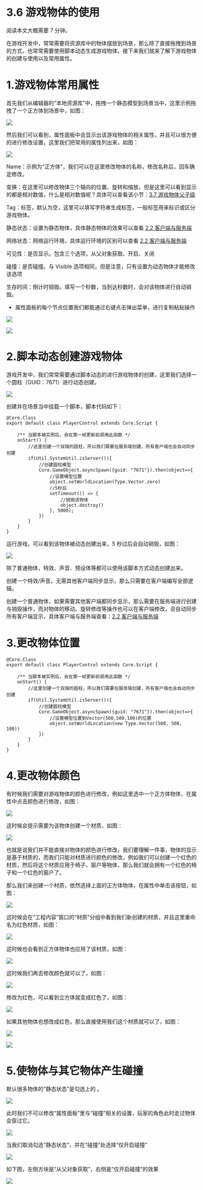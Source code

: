 # 3.6 游戏物体的使用

阅读本文大概需要 7 分钟。

在游戏开发中，常常需要将资源库中的物体摆放到场景，那么除了直接拖拽到场景的方式，也常常需要使用脚本动态生成游戏物体。接下来我们就来了解下游戏物体的创建与使用以及常用属性。

# 1.游戏物体常用属性

首先我们从编辑器的“本地资源库”中，拖拽一个静态模型到场景当中，这里示例拖拽了一个正方体到场景中，如图：

![](https://wstatic-a1.233leyuan.com/productdocs/static/boxcni8UZ3YH3frq6HY4iGchL8b.png)

然后我们可以看到，属性面板中会显示出该游戏物体的相关属性，并且可以很方便的进行修改设置，这里我们把常用的属性列出来，如图：

![](https://wstatic-a1.233leyuan.com/productdocs/static/boxcnlC6Q4Tr4iSwlMCmvU4eZTf.png)

Name：示例为“正方体”，我们可以在这里修改物体的名称，修改名称后，回车确定修改。

变换：在这里可以修改物体三个轴向的位置、旋转和缩放，但是这里可以看到显示的都是相对数值，什么是相对数值呢？具体可以查看该小节：[3.7 游戏物体父子级](https://meta.feishu.cn/wiki/wikcnCcISRFpHTzK1K0HWOHmpTc)

Tag：标签，默认为空，这里可以填写字符串生成标签，一般标签用来标识或区分游戏物体。

静态状态：设置为静态物体，具体静态物体的效果可以查看 [2.2 客户端与服务端](https://meta.feishu.cn/wiki/wikcnm9X4XC4y8oypXQTEfEIjEe)

网络状态：网络运行环境，具体运行环境的区别可以查看 [2.2 客户端与服务端](https://meta.feishu.cn/wiki/wikcnm9X4XC4y8oypXQTEfEIjEe)

可见性：是否显示。包含三个选项，从父对象获取、开启、关闭

碰撞：是否碰撞。与 Visible 选项相同，但是注意，只有设置为动态物体才能修改该选项

生存时间：倒计时销毁。填写一个秒数，当到达秒数时，会对该物体进行自动销毁。

- 属性面板的每个节点位置我们都能通过右键点击弹出菜单，进行复制粘贴操作

![](https://wstatic-a1.233leyuan.com/productdocs/static/boxcnZhvQwppfP2b90UVaosMHOe.png)

![](https://wstatic-a1.233leyuan.com/productdocs/static/boxcnuVQ8fGJAWlbjKiUug0a9Of.png)

# 2.脚本动态创建游戏物体

游戏开发中，我们常常需要通过脚本动态的进行游戏物体的创建，这里我们选择一个圆柱（GUID：7671）进行动态创建。

![](https://wstatic-a1.233leyuan.com/productdocs/static/boxcntJVFk5ZtPaLS3tcdaY4Xxb.png)

创建并在场景当中挂载一个脚本，脚本代码如下：

```
@Core.Class
export default class PlayerControl extends Core.Script {

    /** 当脚本被实例后，会在第一帧更新前调用此函数 */
    onStart() {   
        //这里创建一个双端的圆柱，所以我们需要在服务端创建，所有客户端也会自动同步创建
        if(Util.SystemUtil.isServer()){
            //创建圆柱模型
            Core.GameObject.asyncSpawn({guid: "7671"}).then(object=>{
                //设置模型位置
                object.setWorldLocation(Type.Vector.zero)
                //5秒后
                setTimeout(() => {
                    //销毁该物体
                    object.destroy()
                }, 5000);
            })
        }
    }
}
```

运行游戏，可以看到该物体被动态创建出来，5 秒过后会自动销毁，如图：

![](https://wstatic-a1.233leyuan.com/productdocs/static/boxcniGvCIowojlMfcO9qkN0Tmc.png)

除了普通物体，特效、声音、预设体等都可以使用该脚本方式动态创建出来。

创建一个特效/声音，无需其他客户端同步显示，那么只需要在客户端编写全部逻辑。

创建一个普通物体，如果需要其他客户端都同步显示，那么需要在服务端进行创建与销毁操作，而对物体的移动、旋转修改等操作也可以在客户端修改，会自动同步所有客户端显示，具体客户端与服务端查看：[2.2 客户端与服务端](https://meta.feishu.cn/wiki/wikcnm9X4XC4y8oypXQTEfEIjEe)

# 3.更改物体位置

```
@Core.Class
export default class PlayerControl extends Core.Script {

    /** 当脚本被实例后，会在第一帧更新前调用此函数 */
    onStart() {   
        //这里创建一个双端的圆柱，所以我们需要在服务端创建，所有客户端也会自动同步创建
        if(Util.SystemUtil.isServer()){
            //创建圆柱模型
            Core.GameObject.asyncSpawn({guid: "7671"}).then(object=>{
                //设置模型位置到Vector(500,500,100)的位置
                object.setWorldLocation(new Type.Vector(500, 500, 100))
            })
        }
    }
}
```

# 4.更改物体颜色

有时候我们需要对游戏物体的颜色进行修改，例如这里选中一个正方体物体，在属性中点击颜色进行修改，如图：

![](https://wstatic-a1.233leyuan.com/productdocs/static/boxcnve2xyK70oNcfzye1G8D9th.png)

这时候会提示需要为该物体创建一个材质，如图：

![](https://wstatic-a1.233leyuan.com/productdocs/static/boxcnaq9xfT2Lt8A9Lk267Vdu3e.png)

也就是说我们并不能直接对物体的颜色进行修改，我们要理解一件事，物体的显示是基于材质的，而我们只能对材质进行颜色的修改，例如我们可以创建一个红色的材质，然后将这个材质应用于椅子、窗户等物体，那么我们就会拥有一个红色的椅子和一个红色的窗户了。

那么我们来创建一个材质，依然选择上面的正方体物体，在属性中单击该按钮，如图：

![](https://wstatic-a1.233leyuan.com/productdocs/static/boxcnvTSjzGmkDNtuUEAzUcQS1K.png)

这时候会在“工程内容”窗口的“材质”分组中看到我们新创建的材质，并且这里重命名为红色材质，如图：

![](https://wstatic-a1.233leyuan.com/productdocs/static/boxcnk8vKiA02mW324sfBsQljvg.png)

这时候也会看到正方体物体也应用了该材质，如图：

![](https://wstatic-a1.233leyuan.com/productdocs/static/boxcngFKCw3EvRfvbxwVmNtHEod.png)

这时候我们再去修改颜色就可以了，如图：

![](https://wstatic-a1.233leyuan.com/productdocs/static/boxcnIrgkDpGnqzAnXGJ3PIUFZe.png)

修改为红色，可以看到立方体就变成红色了，如图：

![](https://wstatic-a1.233leyuan.com/productdocs/static/boxcnK2ibkFoDqrVl7Qycz8PwIe.png)

如果其他物体也想改成红色，那么直接使用我们这个材质就可以了，如图：

![](https://wstatic-a1.233leyuan.com/productdocs/static/boxcnvDdQqWjQFkTYS27dlltswK.png)

![](https://wstatic-a1.233leyuan.com/productdocs/static/boxcnL599nBamAfKpfkRyCdWnof.png)

# 5.使物体与其它物体产生碰撞

默认很多物体的“静态状态”是勾选上的 。

![](https://wstatic-a1.233leyuan.com/productdocs/static/boxcnUQvcRzsVwqfAE25jzHNNlh.png)

此时我们不可以修改“属性面板”里与“碰撞”相关的设置，玩家的角色此时走过物体会穿过它。

![](https://wstatic-a1.233leyuan.com/productdocs/static/boxcn8ZEgRcgzMK44uGpgfgGb6c.png)

当我们取消勾选“静态状态”，并在“碰撞”处选择“仅开启碰撞”

![](https://wstatic-a1.233leyuan.com/productdocs/static/boxcnroHDIbJGiILv5SeUMH9UAd.png)

如下图，左侧方块是“从父对象获取”，右侧是“仅开启碰撞”的效果

![](https://wstatic-a1.233leyuan.com/productdocs/static/boxcnLeMtJ07Z4Q0MUC88RtPNpb.gif)
